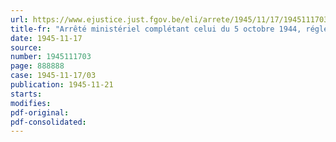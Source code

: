 ```yaml
---
url: https://www.ejustice.just.fgov.be/eli/arrete/1945/11/17/1945111703/justel
title-fr: "Arrêté ministériel complétant celui du 5 octobre 1944, réglementant les exploitations forestières, ainsi que les achats et ventes de bois de mines, complété par l'arrêté du 28 décembre 1944"
date: 1945-11-17
source:
number: 1945111703
page: 888888
case: 1945-11-17/03
publication: 1945-11-21
starts:
modifies:
pdf-original:
pdf-consolidated:
---
```


